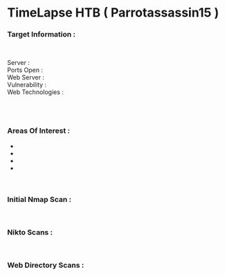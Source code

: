 # TimeLapse HTB ( Parrotassassin15 )

### Target Information :

<br />

Server :  <br>
Ports Open :  <br>
Web Server :  <br> 
Vulnerability : <br>
Web Technologies : 

<br />
<br />

### Areas Of Interest :

* 
* 
* 
* 


<br>

### Initial Nmap Scan :

<br>



### Nikto Scans : 

<br>

### Web Directory Scans :